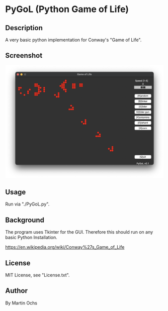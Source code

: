 
# PyGoL (Python Game of Life)

## Description

A very basic python implementation for Conway's "Game of Life".

## Screenshot

![Screenshot](./Screenshot.png)

## Usage

Run via "./PyGoL.py".

## Background

The program uses Tkinter for the GUI. Therefore this should run on any basic Python Installation.

<https://en.wikipedia.org/wiki/Conway%27s_Game_of_Life>

## License

MIT License, see "License.txt".

## Author

By Martin Ochs
